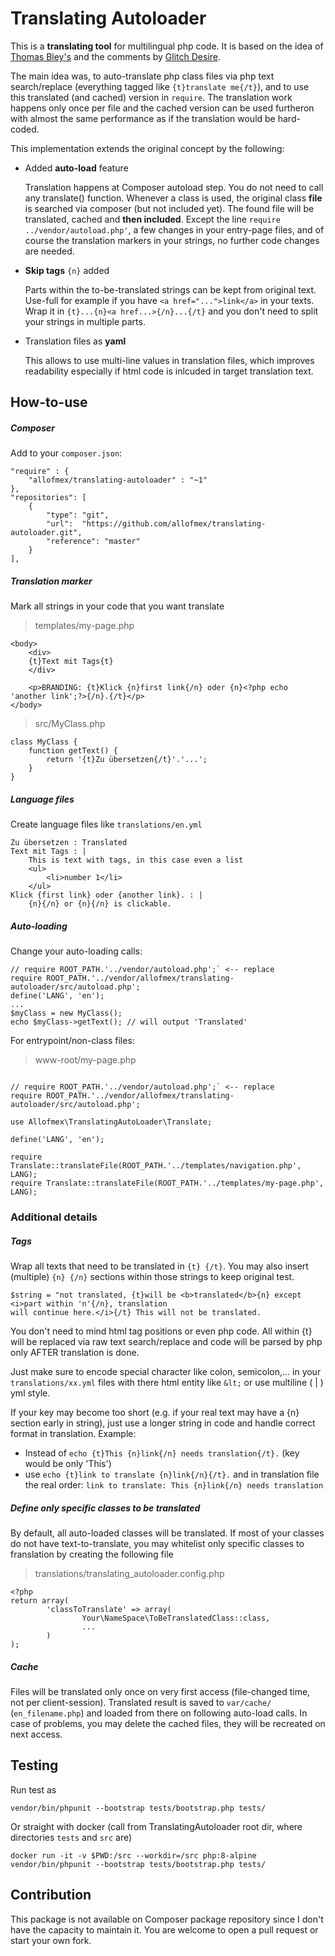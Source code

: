 # Translating Autoloader

This is a **translating tool** for multilingual php code. It is based on the idea of [Thomas Bley's](https://we-love-php.blogspot.com/2012/07/how-to-implement-i18n-without.html) and the comments by [Glitch Desire](https://stackoverflow.com/a/19425499).

The main idea was, to auto-translate php class files via php text search/replace (everything tagged like `{t}translate me{/t}`), and to use this translated (and cached) version in `require`. The translation work happens only once per file and the cached version can be used furtheron with almost the same performance as if the translation would be hard-coded.

This implementation extends the original concept by the following:

- Added **auto-load** feature

  Translation happens at Composer autoload step. You do not need to call any translate() function. Whenever a class is used, the original class **file** is searched via composer (but not included yet). The found file will be translated, cached and **then included**. Except the line `require ../vendor/autoload.php'`, a few changes in your entry-page files, and of course the translation markers in your strings, no further code changes are needed.

- **Skip tags** `{n}` added

  Parts within the to-be-translated strings can be kept from original text. Use-full for example if you have `<a href="...">link</a>` in your texts. Wrap it in `{t}...{n}<a href...>{/n}...{/t}` and you don't need to split your strings in multiple parts.

- Translation files as **yaml**

  This allows to use multi-line values in translation files, which improves readability especially if html code is inlcuded in target translation text.


## How-to-use

##### Composer

Add to your `composer.json`:

```
"require" : {
    "allofmex/translating-autoloader" : "~1"
},
"repositories": [
    {
        "type": "git",
        "url":  "https://github.com/allofmex/translating-autoloader.git",
        "reference": "master"
    }
],
```

##### Translation marker

Mark all strings in your code that you want translate

> templates/my-page.php

```
<body>
    <div>
    {t}Text mit Tags{t}
    </div>
    
    <p>BRANDING: {t}Klick {n}first link{/n} oder {n}<?php echo 'another link';?>{/n}.{/t}</p>
</body>
```
> src/MyClass.php

```
class MyClass {
    function getText() {
        return '{t}Zu übersetzen{/t}'.'...';
    }
}
```

##### Language files

Create language files like `translations/en.yml`

```
Zu übersetzen : Translated
Text mit Tags : |
    This is text with tags, in this case even a list
    <ul>
        <li>number 1</li>
    </ul>
Klick {first link} oder {another link}. : |
    {n}{/n} or {n}{/n} is clickable.
```


##### Auto-loading
Change your auto-loading calls:

```
// require ROOT_PATH.'../vendor/autoload.php';` <-- replace
require ROOT_PATH.'../vendor/allofmex/translating-autoloader/src/autoload.php';
define('LANG', 'en');
...
$myClass = new MyClass();
echo $myClass->getText(); // will output 'Translated'
```

For entrypoint/non-class files:
> www-root/my-page.php

```

// require ROOT_PATH.'../vendor/autoload.php';` <-- replace
require ROOT_PATH.'../vendor/allofmex/translating-autoloader/src/autoload.php';

use Allofmex\TranslatingAutoLoader\Translate;

define('LANG', 'en');

require Translate::translateFile(ROOT_PATH.'../templates/navigation.php', LANG);
require Translate::translateFile(ROOT_PATH.'../templates/my-page.php', LANG);
```

### Additional details
##### Tags
Wrap all texts that need to be translated in `{t} {/t}`. You may also insert (multiple) `{n} {/n}` sections within those strings to keep original test.

```
$string = "not translated, {t}will be <b>translated</b>{n} except <i>part within 'n'{/n}, translation 
will continue here.</i>{/t} This will not be translated.
```

You don't need to mind html tag positions or even php code. All within {t} will be replaced via raw text search/replace and code will be parsed by php only AFTER translation is done.

Just make sure to encode special character like colon, semicolon,... in your `translations/xx.yml` files with there html entity like `&lt;` or use multiline ( | ) yml style.

If your key may become too short (e.g. if your real text may have a {n} section early in string), just use a longer string in code and handle correct format in translation.
Example:
- Instead of `echo {t}This {n}link{/n} needs translation{/t}.` (key would be only 'This') 
- use `echo {t}link to translate {n}link{/n}{/t}.` and in translation file the real order: `link to translate: This {n}link{/n} needs translation `


##### Define only specific classes to be translated

By default, all auto-loaded classes will be translated. If most of your classes do not have text-to-translate, you may whitelist only specific classes to franslation by creating the following file

> translations/translating_autoloader.config.php

```
<?php
return array(
        'classToTranslate' => array(
                Your\NameSpace\ToBeTranslatedClass::class,
                ...
        )
);
```

##### Cache
Files will be translated only once on very first access (file-changed time, not per client-session). Translated result is saved to `var/cache/` (`en_filename.php`) and loaded from there on following auto-load calls. In case of problems, you may delete the cached files, they will be recreated on next access.


## Testing

Run test as

```
vendor/bin/phpunit --bootstrap tests/bootstrap.php tests/
```

Or straight with docker (call from TranslatingAutoloader root dir, where directories `tests` and `src` are)

```
docker run -it -v $PWD:/src --workdir=/src php:8-alpine vendor/bin/phpunit --bootstrap tests/bootstrap.php tests/
```

## Contribution

This package is not available on Composer package repository since I don't have the capacity to maintain it. You are welcome to open a pull request or start your own fork.

